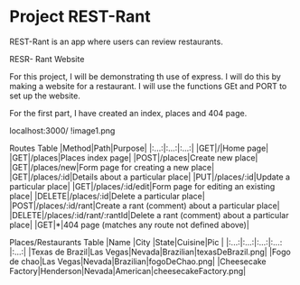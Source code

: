 # Project REST-Rant

REST-Rant is an app where users can review restaurants.

RESR- Rant Website 

For this project, I will be demonstrating th use of express. I will do this by making a website for a restaurant. 
I will use the functions GEt and PORT to set up the website.

For the first part, I have created an index, places and 404 page. 

localhost:3000/
!image1.png

Routes Table
|Method|Path|Purpose|
|:...:|:...:|:...:|
|GET|/|Home page|
|GET|/places|Places index page|
|POST|/places|Create new place|
|GET|/places/new|Form page for creating a new place|
|GET|/places/:id|Details about a particular place|
|PUT|/places/:id|Update a particular place|
|GET|/places/:id/edit|Form page for editing an existing place|
|DELETE|/places/:id|Delete a particular place|
|POST|/places/:id/rant|Create a rant (comment) about a particular place|
|DELETE|/places/:id/rant/:rantId|Delete a rant (comment) about a particular place|
|GET|*|404 page (matches any route not defined above)|

Places/Restaurants Table
|Name |City |State|Cuisine|Pic  |
|:...:|:...:|:...:|:...:  |:...:|
|Texas de Brazil|Las Vegas|Nevada|Brazilian|texasDeBrazil.png|
|Fogo de chao|Las Vegas|Nevada|Brazilian|fogoDeChao.png| 
|Cheesecake Factory|Henderson|Nevada|American|cheesecakeFactory.png|

